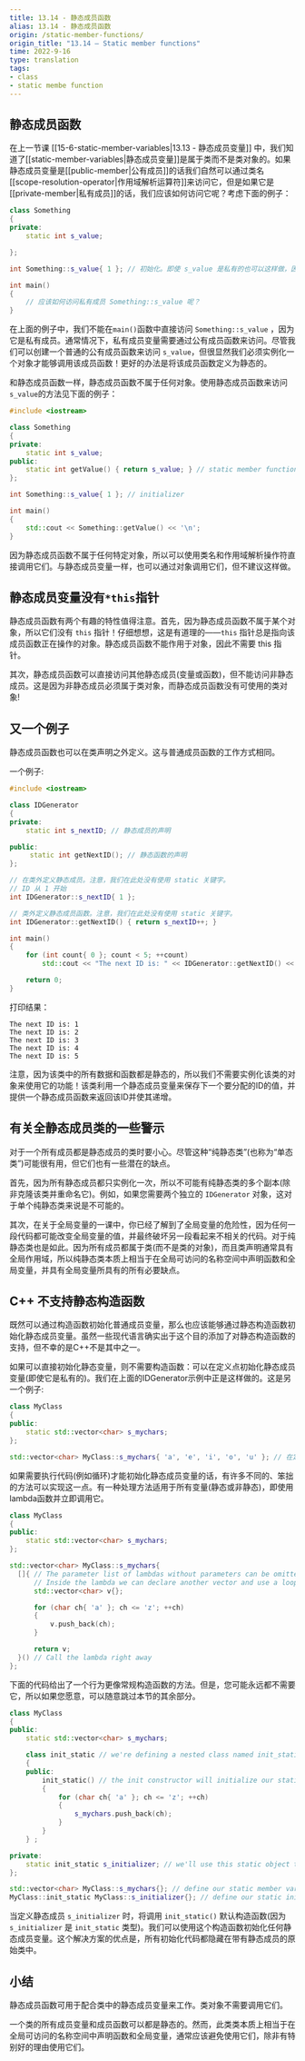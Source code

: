 ```yaml
---
title: 13.14 - 静态成员函数
alias: 13.14 - 静态成员函数
origin: /static-member-functions/
origin_title: "13.14 — Static member functions"
time: 2022-9-16
type: translation
tags:
- class
- static membe function
---
```



## 静态成员函数


在上一节课 [[15-6-static-member-variables|13.13 - 静态成员变量]] 中，我们知道了[[static-member-variables|静态成员变量]]是属于类而不是类对象的。如果静态成员变量是[[public-member|公有成员]]的话我们自然可以通过类名[[scope-resolution-operator|作用域解析运算符]]来访问它，但是如果它是[[private-member|私有成员]]的话，我们应该如何访问它呢？考虑下面的例子：

```cpp
class Something
{
private:
    static int s_value;

};

int Something::s_value{ 1 }; // 初始化。即使 s_value 是私有的也可以这样做，因为此处是在“定义”

int main()
{
    // 应该如何访问私有成员 Something::s_value 呢？
}
```

在上面的例子中，我们不能在`main()`函数中直接访问 `Something::s_value` ，因为它是私有成员。通常情况下，私有成员变量需要通过公有成员函数来访问。尽管我们可以创建一个普通的公有成员函数来访问 `s_value`，但很显然我们必须实例化一个对象才能够调用该成员函数！更好的办法是将该成员函数定义为静态的。

和静态成员函数一样，静态成员函数不属于任何对象。使用静态成员函数来访问`s_value`的方法见下面的例子：

```cpp
#include <iostream>

class Something
{
private:
    static int s_value;
public:
    static int getValue() { return s_value; } // static member function
};

int Something::s_value{ 1 }; // initializer

int main()
{
    std::cout << Something::getValue() << '\n';
}
```

因为静态成员函数不属于任何特定对象，所以可以使用类名和作用域解析操作符直接调用它们。与静态成员变量一样，也可以通过对象调用它们，但不建议这样做。


## 静态成员变量没有`*this`指针



静态成员函数有两个有趣的特性值得注意。首先，因为静态成员函数不属于某个对象，所以它们没有 `this` 指针！仔细想想，这是有道理的——`this` 指针总是指向该成员函数正在操作的对象。静态成员函数不能作用于对象，因此不需要 this 指针。

其次，静态成员函数可以直接访问其他静态成员(变量或函数)，但不能访问非静态成员。这是因为非静态成员必须属于类对象，而静态成员函数没有可使用的类对象!


## 又一个例子


静态成员函数也可以在类声明之外定义。这与普通成员函数的工作方式相同。

一个例子:

```cpp
#include <iostream>

class IDGenerator
{
private:
    static int s_nextID; // 静态成员的声明

public:
     static int getNextID(); // 静态函数的声明
};

// 在类外定义静态成员。注意，我们在此处没有使用 static 关键字。
// ID 从 1 开始
int IDGenerator::s_nextID{ 1 };

// 类外定义静态成员函数。注意，我们在此处没有使用 static 关键字。
int IDGenerator::getNextID() { return s_nextID++; }

int main()
{
    for (int count{ 0 }; count < 5; ++count)
        std::cout << "The next ID is: " << IDGenerator::getNextID() << '\n';

    return 0;
}
```

打印结果：

```
The next ID is: 1
The next ID is: 2
The next ID is: 3
The next ID is: 4
The next ID is: 5
```

注意，因为该类中的所有数据和函数都是静态的，所以我们不需要实例化该类的对象来使用它的功能！该类利用一个静态成员变量来保存下一个要分配的ID的值，并提供一个静态成员函数来返回该ID并使其递增。


## 有关全静态成员类的一些警示

对于一个所有成员都是静态成员的类时要小心。尽管这种“纯静态类”(也称为“单态类”)可能很有用，但它们也有一些潜在的缺点。

首先，因为所有静态成员都只实例化一次，所以不可能有纯静态类的多个副本(除非克隆该类并重命名它)。例如，如果您需要两个独立的 `IDGenerator` 对象，这对于单个纯静态类来说是不可能的。

其次，在关于全局变量的一课中，你已经了解到了全局变量的危险性，因为任何一段代码都可能改变全局变量的值，并最终破坏另一段看起来不相关的代码。对于纯静态类也是如此。因为所有成员都属于类(而不是类的对象)，而且类声明通常具有全局作用域，所以纯静态类本质上相当于在全局可访问的名称空间中声明函数和全局变量，并具有全局变量所具有的所有必要缺点。


## C++ 不支持静态构造函数

既然可以通过构造函数初始化普通成员变量，那么也应该能够通过静态构造函数初始化静态成员变量。虽然一些现代语言确实出于这个目的添加了对静态构造函数的支持，但不幸的是C++不是其中之一。

如果可以直接初始化静态变量，则不需要构造函数：可以在定义点初始化静态成员变量(即使它是私有的)。我们在上面的IDGenerator示例中正是这样做的。这是另一个例子:

```cpp
class MyClass
{
public:
	static std::vector<char> s_mychars;
};

std::vector<char> MyClass::s_mychars{ 'a', 'e', 'i', 'o', 'u' }; // 在定义时初始化静态变量
```

如果需要执行代码(例如循环)才能初始化静态成员变量的话，有许多不同的、笨拙的方法可以实现这一点。有一种处理方法适用于所有变量(静态或非静态)，即使用lambda函数并立即调用它。


```cpp
class MyClass
{
public:
    static std::vector<char> s_mychars;
};

std::vector<char> MyClass::s_mychars{
  []{ // The parameter list of lambdas without parameters can be omitted.
      // Inside the lambda we can declare another vector and use a loop.
      std::vector<char> v{};

      for (char ch{ 'a' }; ch <= 'z'; ++ch)
      {
          v.push_back(ch);
      }

      return v;
  }() // Call the lambda right away
};
```

下面的代码给出了一个行为更像常规构造函数的方法。但是，您可能永远都不需要它，所以如果您愿意，可以随意跳过本节的其余部分。


```cpp
class MyClass
{
public:
	static std::vector<char> s_mychars;

	class init_static // we're defining a nested class named init_static
	{
	public:
		init_static() // the init constructor will initialize our static variable
		{
			for (char ch{ 'a' }; ch <= 'z'; ++ch)
			{
				s_mychars.push_back(ch);
			}
		}
	} ;

private:
	static init_static s_initializer; // we'll use this static object to ensure the init_static constructor is called
};

std::vector<char> MyClass::s_mychars{}; // define our static member variable
MyClass::init_static MyClass::s_initializer{}; // define our static initializer, which will call the init_static constructor, which will initialize s_mychars
```

当定义静态成员 `s_initializer` 时，将调用 `init_static()` 默认构造函数(因为 `s_initializer` 是 `init_static` 类型)。我们可以使用这个构造函数初始化任何静态成员变量。这个解决方案的优点是，所有初始化代码都隐藏在带有静态成员的原始类中。


## 小结

静态成员函数可用于配合类中的静态成员变量来工作。类对象不需要调用它们。

一个类的所有成员变量和成员函数可以都是静态的。然而，此类类本质上相当于在全局可访问的名称空间中声明函数和全局变量，通常应该避免使用它们，除非有特别好的理由使用它们。
